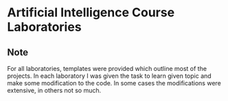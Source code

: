 # Artificial Intelligence Course Laboratories

## Note

For all laboratories, templates were provided which outline most of the projects.
In each laboratory I was given the task to learn given topic and make some modification to the code.
In some cases the modifications were extensive, in others not so much.

